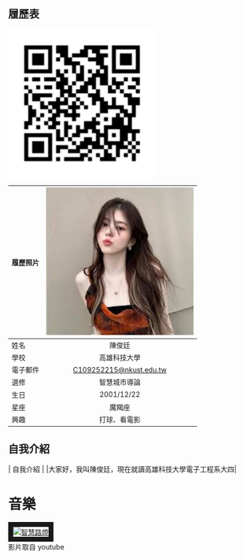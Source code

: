 
## 履歷表
</summary>
<img src="https://github.com/csmm9937/002/blob/main/003.png" width=300 height=300/> <BR>

|      履歷照片        |<img src="https://github.com/csmm9937/002/blob/main/images.jpg" width=300 height=300/>|
| ---------------- |:-----------------------------:|
| 姓名             | 陳俊廷                  |
| 學校             | 高雄科技大學                  |
| 電子郵件         | C109252215@nkust.edu.tw          |
| 選修             | 智慧城市導論                  |
| 生日            | 2001/12/22                  |
| 星座            | 魔羯座                  |
| 興趣            | 打球、看電影                  |
## 自我介紹
| 自我介紹 | 
|大家好，我叫陳俊廷，現在就讀高雄科技大學電子工程系大四|




# 音樂<br>
<a href="http://www.youtube.com/watch?feature=player_embedded&v=BD6Uf4qHEmk" target="_blank"><img src="http://img.youtube.com/vi/BD6Uf4qHEmk/0.jpg" 
alt="智慧路燈" width="400" height="250" border="10" /></a>
<br>影片取自 youtube
